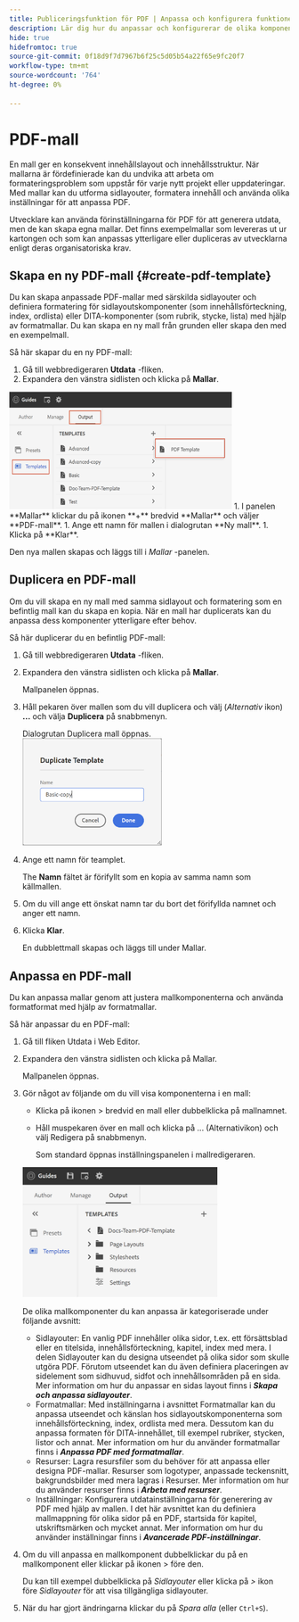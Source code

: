 ```yaml
---
title: Publiceringsfunktion för PDF | Anpassa och konfigurera funktionen för inbyggda PDF
description: Lär dig hur du anpassar och konfigurerar de olika komponenterna i funktionen PDF.
hide: true
hidefromtoc: true
source-git-commit: 0f18d9f7d7967b6f25c5d05b54a22f65e9fc20f7
workflow-type: tm+mt
source-wordcount: '764'
ht-degree: 0%

---
```


# PDF-mall

En mall ger en konsekvent innehållslayout och innehållsstruktur. När mallarna är fördefinierade kan du undvika att arbeta om formateringsproblem som uppstår för varje nytt projekt eller uppdateringar. Med mallar kan du utforma sidlayouter, formatera innehåll och använda olika inställningar för att anpassa PDF.

Utvecklare kan använda förinställningarna för PDF för att generera utdata, men de kan skapa egna mallar. Det finns exempelmallar som levereras ut ur kartongen och som kan anpassas ytterligare eller dupliceras av utvecklarna enligt deras organisatoriska krav.


## Skapa en ny PDF-mall {#create-pdf-template}

Du kan skapa anpassade PDF-mallar med särskilda sidlayouter och definiera formatering för sidlayoutskomponenter (som innehållsförteckning, index, ordlista) eller DITA-komponenter (som rubrik, stycke, lista) med hjälp av formatmallar. Du kan skapa en ny mall från grunden eller skapa den med en exempelmall.

Så här skapar du en ny PDF-mall:
1. Gå till webbredigeraren **Utdata** -fliken.
1. Expandera den vänstra sidlisten och klicka på **Mallar**.
<img src="assets/create-pdf-template.png" alt="Skapa PDF-mall" width="400">
1. I panelen **Mallar** klickar du på ikonen **+** bredvid **Mallar** och väljer **PDF-mall**.
1. Ange ett namn för mallen i dialogrutan **Ny mall**.
1. Klicka på **Klar**.

Den nya mallen skapas och läggs till i *Mallar* -panelen.

## Duplicera en PDF-mall

Om du vill skapa en ny mall med samma sidlayout och formatering som en befintlig mall kan du skapa en kopia. När en mall har duplicerats kan du anpassa dess komponenter ytterligare efter behov.

Så här duplicerar du en befintlig PDF-mall:
1. Gå till webbredigeraren **Utdata** -fliken.
1. Expandera den vänstra sidlisten och klicka på **Mallar**.

   Mallpanelen öppnas.
1. Håll pekaren över mallen som du vill duplicera och välj (*Alternativ* ikon) **...** och välja **Duplicera** på snabbmenyn.

   Dialogrutan Duplicera mall öppnas.\
   <img src="assets/duplicate-template.png" alt="Mallen Duplicera PDF" width="250">
1. Ange ett namn för teamplet.

   The **Namn** fältet är förifyllt som en kopia av samma namn som källmallen.

1. Om du vill ange ett önskat namn tar du bort det förifyllda namnet och anger ett namn.
1. Klicka **Klar**.

   En dubblettmall skapas och läggs till under Mallar.

## Anpassa en PDF-mall

Du kan anpassa mallar genom att justera mallkomponenterna och använda formatformat med hjälp av formatmallar.

Så här anpassar du en PDF-mall:
1. Gå till fliken Utdata i Web Editor.
1. Expandera den vänstra sidlisten och klicka på Mallar.

   Mallpanelen öppnas.
1. Gör något av följande om du vill visa komponenterna i en mall:

   * Klicka på ikonen > bredvid en mall eller dubbelklicka på mallnamnet.
   * Håll muspekaren över en mall och klicka på ... (Alternativikon) och välj Redigera på snabbmenyn.

      Som standard öppnas inställningspanelen i mallredigeraren.
   <img src="assets/customize-pdf-template.png" alt="Anpassa PDF Teamplte" width="350">

   De olika mallkomponenter du kan anpassa är kategoriserade under följande avsnitt:
   * Sidlayouter: En vanlig PDF innehåller olika sidor, t.ex. ett försättsblad eller en titelsida, innehållsförteckning, kapitel, index med mera. I delen Sidlayouter kan du designa utseendet på olika sidor som skulle utgöra PDF. Förutom utseendet kan du även definiera placeringen av sidelement som sidhuvud, sidfot och innehållsområden på en sida. Mer information om hur du anpassar en sidas layout finns i ***Skapa och anpassa sidlayouter***.
   * Formatmallar: Med inställningarna i avsnittet Formatmallar kan du anpassa utseendet och känslan hos sidlayoutskomponenterna som innehållsförteckning, index, ordlista med mera. Dessutom kan du anpassa formaten för DITA-innehållet, till exempel rubriker, stycken, listor och annat. Mer information om hur du använder formatmallar finns i ***Anpassa PDF med formatmallar***.
   * Resurser: Lagra resursfiler som du behöver för att anpassa eller designa PDF-mallar. Resurser som logotyper, anpassade teckensnitt, bakgrundsbilder med mera lagras i Resurser. Mer information om hur du använder resurser finns i ***Arbeta med resurser***.
   * Inställningar: Konfigurera utdatainställningarna för generering av PDF med hjälp av mallen. I det här avsnittet kan du definiera mallmappning för olika sidor på en PDF, startsida för kapitel, utskriftsmärken och mycket annat. Mer information om hur du använder inställningar finns i ***Avancerade PDF-inställningar***.
1. Om du vill anpassa en mallkomponent dubbelklickar du på en mallkomponent eller klickar på ikonen > före den.

   Du kan till exempel dubbelklicka på *Sidlayouter* eller klicka på *>* ikon före *Sidlayouter* för att visa tillgängliga sidlayouter.
1. När du har gjort ändringarna klickar du på *Spara alla* (eller `Ctrl+S`).


